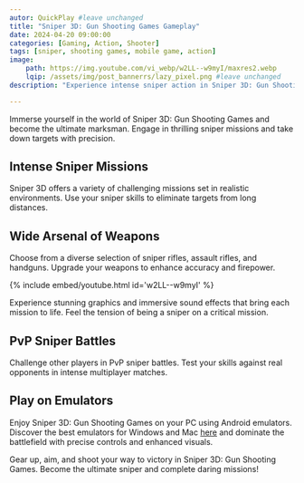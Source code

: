 ```yaml
---
autor: QuickPlay #leave unchanged
title: "Sniper 3D: Gun Shooting Games Gameplay"
date: 2024-04-20 09:00:00
categories: [Gaming, Action, Shooter]
tags: [sniper, shooting games, mobile game, action]
image: 
    path: https://img.youtube.com/vi_webp/w2LL--w9myI/maxres2.webp 
    lqip: /assets/img/post_bannerrs/lazy_pixel.png #leave unchanged
description: "Experience intense sniper action in Sniper 3D: Gun Shooting Games!"

---
```


Immerse yourself in the world of Sniper 3D: Gun Shooting Games and become the ultimate marksman. Engage in thrilling sniper missions and take down targets with precision.

## Intense Sniper Missions
Sniper 3D offers a variety of challenging missions set in realistic environments. Use your sniper skills to eliminate targets from long distances.

## Wide Arsenal of Weapons
Choose from a diverse selection of sniper rifles, assault rifles, and handguns. Upgrade your weapons to enhance accuracy and firepower.

{% include embed/youtube.html id='w2LL--w9myI' %}

Experience stunning graphics and immersive sound effects that bring each mission to life. Feel the tension of being a sniper on a critical mission.

## PvP Sniper Battles
Challenge other players in PvP sniper battles. Test your skills against real opponents in intense multiplayer matches.

## Play on Emulators
Enjoy Sniper 3D: Gun Shooting Games on your PC using Android emulators. Discover the best emulators for Windows and Mac [here](https://quickplaymobile.github.io/posts/Top-10-Best-Android-Emulators-for-Windows-and-Mac/) and dominate the battlefield with precise controls and enhanced visuals.

Gear up, aim, and shoot your way to victory in Sniper 3D: Gun Shooting Games. Become the ultimate sniper and complete daring missions!
